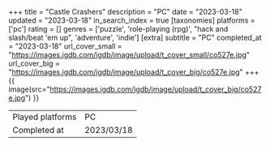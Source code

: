 +++
title = "Castle Crashers"
description = "PC"
date = "2023-03-18"
updated = "2023-03-18"
in_search_index = true
[taxonomies]
platforms = ['pc']
rating = []
genres = ['puzzle', 'role-playing (rpg)', "hack and slash/beat 'em up", 'adventure', 'indie']
[extra]
subtitle = "PC"
completed_at = "2023-03-18"
url_cover_small = "https://images.igdb.com/igdb/image/upload/t_cover_small/co527e.jpg"
url_cover_big = "https://images.igdb.com/igdb/image/upload/t_cover_big/co527e.jpg"
+++
{{ image(src="https://images.igdb.com/igdb/image/upload/t_cover_big/co527e.jpg") }}

|              |            |
| ------------ | ---------- |
| Played platforms    | PC |
| Completed at | 2023/03/18 |

